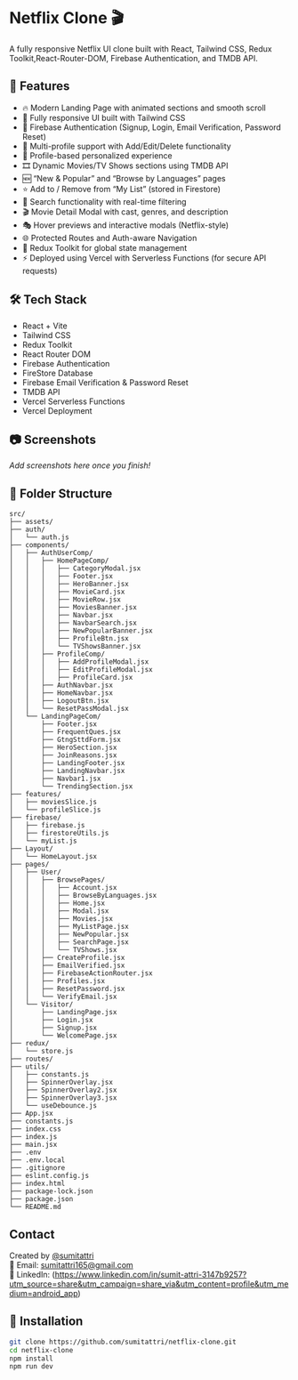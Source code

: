 # Netflix Clone 🎬

A fully responsive Netflix UI clone built with React, Tailwind CSS, Redux Toolkit,React-Router-DOM, Firebase Authentication, and TMDB API.

## 🚀 Features

-	🔥 Modern Landing Page with animated sections and smooth scroll
-	🎨 Fully responsive UI built with Tailwind CSS
-	🔐 Firebase Authentication (Signup, Login, Email Verification, Password Reset)
-	👤 Multi-profile support with Add/Edit/Delete functionality
-	🧠 Profile-based personalized experience
-	🎞️ Dynamic Movies/TV Shows sections using TMDB API
-	🆕 “New & Popular” and “Browse by Languages” pages
-	⭐ Add to / Remove from “My List” (stored in Firestore)
-	🔎 Search functionality with real-time filtering
-	🎬 Movie Detail Modal with cast, genres, and description
-	🎭 Hover previews and interactive modals (Netflix-style)
-	🌐 Protected Routes and Auth-aware Navigation
-	🧩 Redux Toolkit for global state management
-	⚡ Deployed using Vercel with Serverless Functions (for secure API requests)

## 🛠️ Tech Stack

- React + Vite
- Tailwind CSS
- Redux Toolkit
- React Router DOM
- Firebase Authentication
- FireStore Database
- Firebase Email Verification & Password Reset
- TMDB API
- Vercel Serverless Functions
- Vercel Deployment

## 📷 Screenshots

_Add screenshots here once you finish!_

## 📁 Folder Structure
```
src/
├── assets/
├── auth/
│   └── auth.js
├── components/
│   ├── AuthUserComp/
│   │   ├── HomePageComp/
│   │   │   ├── CategoryModal.jsx
│   │   │   ├── Footer.jsx
│   │   │   ├── HeroBanner.jsx
│   │   │   ├── MovieCard.jsx
│   │   │   ├── MovieRow.jsx
│   │   │   ├── MoviesBanner.jsx
│   │   │   ├── Navbar.jsx
│   │   │   ├── NavbarSearch.jsx
│   │   │   ├── NewPopularBanner.jsx
│   │   │   ├── ProfileBtn.jsx
│   │   │   └── TVShowsBanner.jsx
│   │   ├── ProfileComp/
│   │   │   ├── AddProfileModal.jsx
│   │   │   ├── EditProfileModal.jsx
│   │   │   ├── ProfileCard.jsx
│   │   ├── AuthNavbar.jsx
│   │   ├── HomeNavbar.jsx
│   │   ├── LogoutBtn.jsx
│   │   └── ResetPassModal.jsx
│   └── LandingPageCom/
│       ├── Footer.jsx
│       ├── FrequentQues.jsx
│       ├── GtngSttdForm.jsx
│       ├── HeroSection.jsx
│       ├── JoinReasons.jsx
│       ├── LandingFooter.jsx
│       ├── LandingNavbar.jsx
│       ├── Navbar1.jsx
│       └── TrendingSection.jsx
├── features/
│   ├── moviesSlice.js
│   └── profileSlice.js
├── firebase/
│   ├── firebase.js
│   ├── firestoreUtils.js
│   └── myList.js
├── Layout/
│   └── HomeLayout.jsx
├── pages/
│   ├── User/
│   │   ├── BrowsePages/
│   │   │   ├── Account.jsx
│   │   │   ├── BrowseByLanguages.jsx
│   │   │   ├── Home.jsx
│   │   │   ├── Modal.jsx
│   │   │   ├── Movies.jsx
│   │   │   ├── MyListPage.jsx
│   │   │   ├── NewPopular.jsx
│   │   │   ├── SearchPage.jsx
│   │   │   └── TVShows.jsx
│   │   ├── CreateProfile.jsx
│   │   ├── EmailVerified.jsx
│   │   ├── FirebaseActionRouter.jsx
│   │   ├── Profiles.jsx
│   │   ├── ResetPassword.jsx
│   │   └── VerifyEmail.jsx
│   └── Visitor/
│       ├── LandingPage.jsx
│       ├── Login.jsx
│       ├── Signup.jsx
│       └── WelcomePage.jsx
├── redux/
│   └── store.js
├── routes/
├── utils/
│   ├── constants.js
│   ├── SpinnerOverlay.jsx
│   ├── SpinnerOverlay2.jsx
│   ├── SpinnerOverlay3.jsx
│   └── useDebounce.js
├── App.jsx
├── constants.js
├── index.css
├── index.js
├── main.jsx
├── .env
├── .env.local
├── .gitignore
├── eslint.config.js
├── index.html
├── package-lock.json
├── package.json
└── README.md

```


## Contact

Created by [@sumitattri](https://github.com/Sumiattri)  
📧 Email: sumitattri165@gmail.com  
🔗 LinkedIn: (https://www.linkedin.com/in/sumit-attri-3147b9257?utm_source=share&utm_campaign=share_via&utm_content=profile&utm_medium=android_app)

## 🔧 Installation

```bash
git clone https://github.com/sumitattri/netflix-clone.git
cd netflix-clone
npm install
npm run dev




